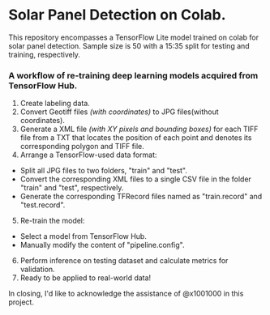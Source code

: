 # Solar Panel Detection on Colab.
This repository encompasses a TensorFlow Lite model trained on colab for solar panel detection. Sample size is 50 with a 15:35 split for testing and training, respectively. 

### A workflow of re-training deep learning models acquired from TensorFlow Hub.

1. Create labeling data.
2. Convert Geotiff files *(with coordinates)* to JPG files(without coordinates).
3. Generate a XML file *(with XY pixels and bounding boxes)* for each TIFF file from a TXT that locates the position of each point and denotes its corresponding polygon and TIFF file.
4. Arrange a TensorFlow-used data format:
  - Split all JPG files to two folders, "train" and "test".
  - Convert the corresponding XML files to a single CSV file in the folder "train" and "test", respectively.
  - Generate the corresponding TFRecord files named as "train.record" and "test.record".
5. Re-train the model:
  - Select a model from TensorFlow Hub.
  - Manually modify the content of "pipeline.config".
6. Perform inference on testing dataset and calculate metrics for validation.
7. Ready to be applied to real-world data!



In closing, I'd like to acknowledge the assistance of @x1001000 in this project.
